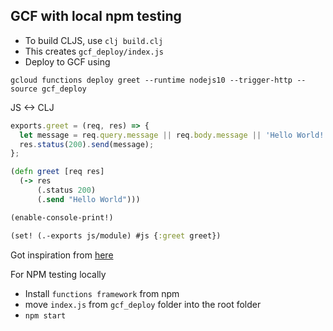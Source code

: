 ## GCF with local npm testing

- To build CLJS, use `clj build.clj`
- This creates `gcf_deploy/index.js`
- Deploy to GCF using

```shell
gcloud functions deploy greet --runtime nodejs10 --trigger-http --source gcf_deploy
```

JS <-> CLJ

```js
exports.greet = (req, res) => {
  let message = req.query.message || req.body.message || 'Hello World!';
  res.status(200).send(message);
};
```

```clj
(defn greet [req res]
  (-> res
      (.status 200)
      (.send "Hello World")))

(enable-console-print!)

(set! (.-exports js/module) #js {:greet greet})

```


Got inspiration from [here](https://blog.colinwilliams.name/clojure/2017/05/13/clojurescript-on-google-cloud-functions.html)


For NPM testing locally

- Install `functions framework` from npm
- move `index.js` from `gcf_deploy` folder into the root folder
- `npm start`
